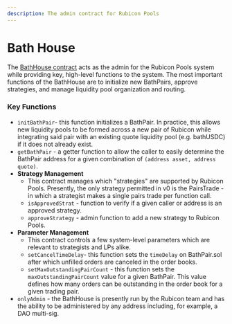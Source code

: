 ```yaml
---
description: The admin contract for Rubicon Pools
---
```


# Bath House

The [BathHouse contract](https://github.com/RubiconDeFi/rubicon\_protocol/blob/master/contracts/rubiconPools/BathHouse.sol) acts as the admin for the Rubicon Pools system while providing key, high-level functions to the system. The most important functions of the BathHouse are to initialize new BathPairs, approve strategies, and manage liquidity pool organization and routing.

### Key Functions

* `initBathPair`- this function initializes a BathPair. In practice, this allows new liquidity pools to be formed across a new pair of Rubicon while integrating said pair with an existing quote liquidity pool (e.g. bathUSDC) if it does not already exist.&#x20;
* `getBathPair` - a getter function to allow the caller to easily determine the BathPair address for a given combination of `(address asset, address quote)`.
* **Strategy Management**
  * This contract manages which "strategies" are supported by Rubicon Pools. Presently, the only strategy permitted in v0 is the PairsTrade - in which a strategist makes a single pairs trade per function call.
  * `isApprovedStrat` - function to verify if a given caller or address is an approved strategy.
  * `approveStrategy` - admin function to add a new strategy to Rubicon Pools.
* **Parameter Management**
  * This contract controls a few system-level parameters which are relevant to strategists and LPs alike.
  * `setCancelTimeDelay`- this function sets the `timeDelay` on BathPair.sol after which unfilled orders are canceled in the order books.
  * `setMaxOutstandingPairCount` - this function sets the `maxOutstandingPairCount` value for a given BathPair. This value defines how many orders can be outstanding in the order book for a given trading pair.
* `onlyAdmin` - the BathHouse is presently run by the Rubicon team and has the ability to be administered by any address including, for example, a DAO multi-sig.&#x20;
